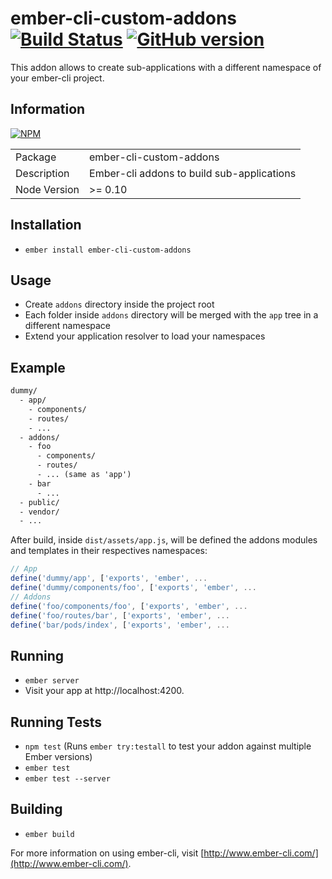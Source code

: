 # ember-cli-custom-addons [![Build Status](https://travis-ci.org/BBVAEngineering/ember-cli-custom-addons.svg?branch=master)](https://travis-ci.org/BBVAEngineering/ember-cli-custom-addons) [![GitHub version](https://badge.fury.io/gh/BBVAEngineering%2Fember-cli-custom-addons.svg)](https://badge.fury.io/gh/BBVAEngineering%2Fember-cli-custom-addons)

This addon allows to create sub-applications with a different namespace of your ember-cli project.

## Information

[![NPM](https://nodei.co/npm/ember-cli-custom-addons.png?downloads=true&downloadRank=true)](https://nodei.co/npm/ember-cli-custom-addons/)

<table>
<tr>
<td>Package</td><td>ember-cli-custom-addons</td>
</tr>
<tr>
<td>Description</td>
<td>Ember-cli addons to build sub-applications</td>
</tr>
<tr>
<td>Node Version</td>
<td>>= 0.10</td>
</tr>
</table>

## Installation

* `ember install ember-cli-custom-addons`

## Usage

* Create `addons` directory inside the project root
* Each folder inside `addons` directory will be merged with the `app` tree in a different namespace
* Extend your application resolver to load your namespaces

## Example

```html
dummy/
  - app/
    - components/
    - routes/
    - ...
  - addons/
    - foo
      - components/
      - routes/
      - ... (same as 'app')
    - bar
      - ...
  - public/
  - vendor/
  - ...
```
After build, inside `dist/assets/app.js`, will be defined the addons modules and templates in their respectives namespaces:

```js
// App
define('dummy/app', ['exports', 'ember', ...
define('dummy/components/foo', ['exports', 'ember', ...
// Addons
define('foo/components/foo', ['exports', 'ember', ...
define('foo/routes/bar', ['exports', 'ember', ...
define('bar/pods/index', ['exports', 'ember', ...
```


## Running

* `ember server`
* Visit your app at http://localhost:4200.

## Running Tests

* `npm test` (Runs `ember try:testall` to test your addon against multiple Ember versions)
* `ember test`
* `ember test --server`

## Building

* `ember build`

For more information on using ember-cli, visit [http://www.ember-cli.com/](http://www.ember-cli.com/).
